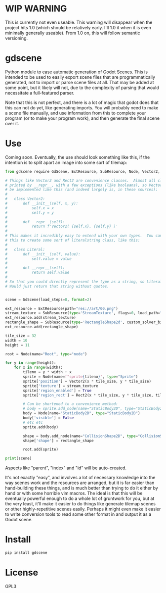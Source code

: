 # WIP WARNING

This is currently not even useable.  This warning will disappear when the
project hits 1.0 (which should be relatively early.  I'll 1.0 it when it is even
minimally generally useable).  From 1.0 on, this will follow semantic
versioning.

# gdscene
Python module to ease automatic generation of Godot Scenes.  This is intended to
be used to easily export scene files that are programmatically generated, not to
import or parse scene files at all.  That may be added at some point, but it
likely will not, due to the complexity of parsing that would necessitate a
full-featured parser.

Note that this is not perfect, and there is a lot of magic that godot does that
this can not do yet, like generating imports.  You will probably need to make a
scene file manually, and use information from this to complete your program (or
to make your program work), and then generate the final scene over it.

# Use

Coming soon. Eventually, the use should look something like this, if the
intention is to split apart an image into some sort of tilemap:

```python
from gdscene require GdScene, ExtResource, SubResource, Node, Vector2, Rect2

# Things like Vector2 and Rect2 are convenience classes.  Almost all classes are
# printed by __repr__, with a few exceptions (like booleans), so Vector2 could
# be implemented like this (and indeed largely is, in these sources):
#
#   class Vector2:   
#       def __init__(self, x, y):
#           self.x = x
#           self.y = y
#
#       def __repr__(self):
#           return f'Vector2( {self.x}, {self.y} )'
#
# This makes it incredibly easy to extend with your own types.  You can also use
# this to create some sort of literalstring class, like this:
#
#   class Literal:   
#       def __init__(self, value):
#           self.value = value
#
#       def __repr__(self):
#           return self.value
#
# So that you could directly represent the type as a string, so Literal('Vector2 (0, 0)')
# Would just return that string without quotes.


scene = GdScene(load_steps=8, format=2)

ext_resource = ExtResource(path="res://art/00.png")
stream_texture = SubResource(type='StreamTexture', flags=0, load_path="res://.import/00.png-10abfec7bb5e960ed10fdc1645014266.stex")
ext_resource.add(stream_texture)
rectangle_shape = SubResource(type='RectangleShape2d', custom_solver_bias=0.0, extents=Vector2(16, 16))
ext_resource.add(rectangle_shape)

tile_size = 32
width = 10
height = 11

root = Node(name="Root", type="node")

for y in range(height):
    for x in range(width):
        tileno = y * width + x
        sprite = Node(name=f"sprite{tileno}", type="Sprite")
        sprite['position'] = Vector2(x * tile_size, y * tile_size)
        sprite['texture'] = stream_texture
        sprite['region_enabled'] = True
        sprite['region_rect'] = Rect2(x * tile_size, y * tile_size, tile_size, tile_size)

        # Can be shortened to a convenience method:
        # body = sprite.add_node(name="StaticBody2D", type="StaticBody2D")
        body = Node(name="StaticBody2D", type="StaticBody2D")
        body['visible'] = False
        # etc etc
        sprite.add(body)

        shape = body.add_node(name="CollisionShape2D", type="CollisionShape2D")
        shape['shape'] = rectangle_shape

        root.add(sprite)

print(scene)
```

Aspects like "parent", "index" and "id" will be auto-created.

It's not exactly "easy", and involves a lot of necessary knowledge into the way
scenes work and the resources are arranged, but it is far easier than
hand-building these things, and is much better than trying to do it either by
hand or with some horrible vim macros.  The ideal is that this will be
eventually powerful enough to do a whole lot of gruntwork for you, but at the
very least, it'll make it easier to do things like generate tilemap scenes or
other highly-repetitive scenes easily.  Perhaps it might even make it easier to
write conversion tools to read some other format in and output it as a Godot
scene.

# Install

```sh
pip install gdscene
```

# License
GPL3
